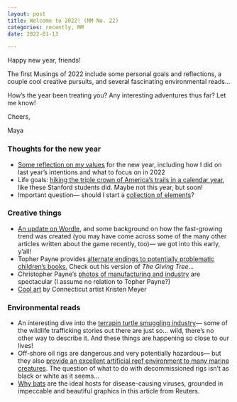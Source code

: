 ```yaml
---
layout: post
title: Welcome to 2022! (MM No. 22)
categories: recently, MM
date: 2022-01-13

---
```


Happy new year, friends!

The first Musings of 2022 include some personal goals and reflections, a couple cool creative pursuits, and several fascinating environmental reads...

How’s the year been treating you? Any interesting adventures thus far? Let me know!

Cheers,

Maya

### Thoughts for the new year

- [Some reflection on my values](https://mayasheth.github.io/2020/11/20/values) for the new year, including how I did on last year’s intentions and what to focus on in 2022
- Life goals: [hiking the triple crown of America’s trails in a calendar year](https://www.latimes.com/california/story/2021-11-19/how-2-stanford-students-conquered-the-triple-crown-of-hiking?utm_source=pocket_mylist), like these Stanford students did. Maybe not this year, but soon!
- Important question— should I start a [collection of elements](https://luciteria.com)?

### Creative things

- [An update on Wordle](https://www.nytimes.com/2022/01/03/technology/wordle-word-game-creator.html), and some background on how the fast-growing trend was created (you  may have come across some of the many other articles written about the game recently, too)— we got into this early, y’all!
- Topher Payne provides [alternate endings to potentially problematic children’s books.](https://www.topherpayne.com/fixed-it) Check out his version of *The Giving Tree*…
- Christopher Payne’s [photos of manufacturing and industry](http://www.chrispaynephoto.com/) are spectacular (I assume no relation to Topher Payne?)
- [Cool art](http://www.salvagedesign.net/) by Connecticut artist Kristen Meyer

### Environmental reads

- An interesting dive into the [terrapin turtle smuggling industry](https://hakaimagazine.com/features/taking-down-a-turtle-trafficker/?omhide=true&utm_source=Hakai+Magazine+Weekly&utm_campaign=9b9de9c767-EMAIL_CAMPAIGN_2017_09_06_COPY_03&utm_medium=email&utm_term=0_0fc1967411-9b9de9c767-121668550)— some of the wildlife trafficking stories out there are just so… wild, there’s no other way to describe it. And these things are happening so close to our lives!
- Off-shore oil rigs are dangerous and very potentially hazardous— but they also [provide an excellent artificial reef environment to many marine creatures](https://hakaimagazine.com/features/oil-rigs-are-a-refuge-in-a-dying-sea/?omhide=true&utm_source=Hakai+Magazine+Weekly&utm_campaign=9b9de9c767-EMAIL_CAMPAIGN_2017_09_06_COPY_03&utm_medium=email&utm_term=0_0fc1967411-9b9de9c767-121668550). The question of what to do with decommissioned rigs isn’t as black or white as it seems…
- [Why bats](https://graphics.reuters.com/HEALTH-CORONAVIRUS/BATS/qzjpqglbxpx/) are the ideal hosts for disease-causing viruses, grounded in impeccable and beautiful graphics in this article from Reuters.
